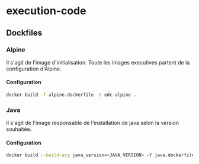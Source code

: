 # execution-code

## Dockfiles

### Alpine 
Il s'agit de l'image d'initialisation. Toute les images executives partent de la configuration d'Alpine. 

#### Configuration
```sh
docker build -f alpine.dockerfile -t edc-alpine .
```



### Java
Il s'agit de l'image responsable de l'installation de java selon la version souhaitée.
#### Configuration
```sh
docker build --build-arg java_version=<JAVA_VERSION> -f java.dockerfile -t edc-java-<JAVA_VERSION> .
```